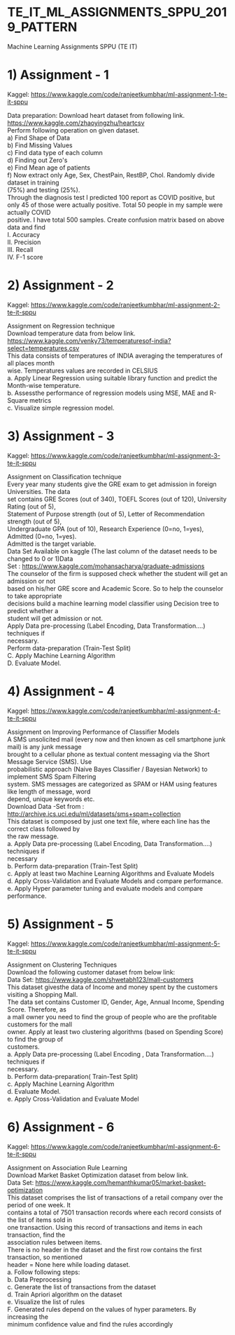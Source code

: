 # TE_IT_ML_ASSIGNMENTS_SPPU_2019_PATTERN
Machine Learning Assignments SPPU (TE IT) 

# 1) Assignment - 1<br>
Kaggel: https://www.kaggle.com/code/ranjeetkumbhar/ml-assignment-1-te-it-sppu <br>

Data preparation: Download heart dataset from following link. https://www.kaggle.com/zhaoyingzhu/heartcsv <br>
Perform following operation on given dataset.<br>
   a) Find Shape of Data<br>
   b) Find Missing Values<br>
   c) Find data type of each column<br>
   d) Finding out Zero's<br>
   e) Find Mean age of patients<br>
   f) Now extract only Age, Sex, ChestPain, RestBP, Chol. Randomly divide dataset in training<br>
   (75%) and testing (25%).<br>
Through the diagnosis test I predicted 100 report as COVID positive, but only 45 of those were actually positive. Total 50 people in my sample were actually COVID<br>positive. I have total 500 samples. Create confusion matrix based on above data and find<br>
   I. Accuracy<br>
   II. Precision<br>
   III. Recall<br>
   IV. F-1 score<br>

# 2) Assignment - 2<br>
Kaggel: https://www.kaggle.com/code/ranjeetkumbhar/ml-assignment-2-te-it-sppu <br>

Assignment on Regression technique<br>
Download temperature data from below link. https://www.kaggle.com/venky73/temperaturesof-india?select=temperatures.csv<br>
This data consists of temperatures of INDIA averaging the temperatures of all places month<br>
wise. Temperatures values are recorded in CELSIUS<br>
a. Apply Linear Regression using suitable library function and predict the Month-wise temperature.<br>
b. Assessthe performance of regression models using MSE, MAE and R-Square metrics<br>
c. Visualize simple regression model.<br>

# 3) Assignment - 3<br>
Kaggel: https://www.kaggle.com/code/ranjeetkumbhar/ml-assignment-3-te-it-sppu <br>

Assignment on Classification technique<br>
Every year many students give the GRE exam to get admission in foreign Universities. The data<br>
set contains GRE Scores (out of 340), TOEFL Scores (out of 120), University Rating (out of 5),<br>
Statement of Purpose strength (out of 5), Letter of Recommendation strength (out of 5),<br>
Undergraduate GPA (out of 10), Research Experience (0=no, 1=yes), Admitted (0=no, 1=yes).<br>
Admitted is the target variable.<br>
Data Set Available on kaggle (The last column of the dataset needs to be changed to 0 or 1)Data<br>
Set : https://www.kaggle.com/mohansacharya/graduate-admissions<br>
The counselor of the firm is supposed check whether the student will get an admission or not<br>
based on his/her GRE score and Academic Score. So to help the counselor to take appropriate<br>
decisions build a machine learning model classifier using Decision tree to predict whether a<br>
student will get admission or not.<br>
Apply Data pre-processing (Label Encoding, Data Transformation….) techniques if<br>
necessary.<br>
 Perform data-preparation (Train-Test Split)<br>
C. Apply Machine Learning Algorithm<br>
D. Evaluate Model.<br>

# 4) Assignment - 4<br>
Kaggel: https://www.kaggle.com/code/ranjeetkumbhar/ml-assignment-4-te-it-sppu <br>

Assignment on Improving Performance of Classifier Models<br>
A SMS unsolicited mail (every now and then known as cell smartphone junk mail) is any junk message<br>
brought to a cellular phone as textual content messaging via the Short Message Service (SMS). Use<br>
probabilistic approach (Naive Bayes Classifier / Bayesian Network) to implement SMS Spam Filtering<br>
system. SMS messages are categorized as SPAM or HAM using features like length of message, word<br>
depend, unique keywords etc.<br>
Download Data -Set from : http://archive.ics.uci.edu/ml/datasets/sms+spam+collection<br>
This dataset is composed by just one text file, where each line has the correct class followed by<br>
the raw message.<br>
a. Apply Data pre-processing (Label Encoding, Data Transformation….) techniques if<br>
necessary<br>
b. Perform data-preparation (Train-Test Split)<br>
c. Apply at least two Machine Learning Algorithms and Evaluate Models<br>
d. Apply Cross-Validation and Evaluate Models and compare performance.<br>
e. Apply Hyper parameter tuning and evaluate models and compare performance.<br>

# 5) Assignment - 5<br>
Kaggel: https://www.kaggle.com/code/ranjeetkumbhar/ml-assignment-5-te-it-sppu <br>

Assignment on Clustering Techniques<br>
Download the following customer dataset from below link:<br>
Data Set: https://www.kaggle.com/shwetabh123/mall-customers<br>
This dataset givesthe data of Income and money spent by the customers visiting a Shopping Mall.<br>
The data set contains Customer ID, Gender, Age, Annual Income, Spending Score. Therefore, as<br>
a mall owner you need to find the group of people who are the profitable customers for the mall<br>
owner. Apply at least two clustering algorithms (based on Spending Score) to find the group of<br>
customers.<br>
a. Apply Data pre-processing (Label Encoding , Data Transformation….) techniques if<br>
necessary.<br>
b. Perform data-preparation( Train-Test Split)<br>
c. Apply Machine Learning Algorithm<br>
d. Evaluate Model.<br>
e. Apply Cross-Validation and Evaluate Model<br>

# 6) Assignment - 6<br>
Kaggel: https://www.kaggle.com/code/ranjeetkumbhar/ml-assignment-6-te-it-sppu <br>

Assignment on Association Rule Learning<br>
Download Market Basket Optimization dataset from below link.<br>
Data Set: https://www.kaggle.com/hemanthkumar05/market-basket-optimization<br>
This dataset comprises the list of transactions of a retail company over the period of one week. It<br>
contains a total of 7501 transaction records where each record consists of the list of items sold in<br>
one transaction. Using this record of transactions and items in each transaction, find the<br>
association rules between items.<br>
There is no header in the dataset and the first row contains the first transaction, so mentioned<br>
header = None here while loading dataset.<br>
a. Follow following steps:<br>
b. Data Preprocessing<br>
c. Generate the list of transactions from the dataset<br>
d. Train Apriori algorithm on the dataset<br>
e. Visualize the list of rules<br>
F. Generated rules depend on the values of hyper parameters. By increasing the<br>
minimum confidence value and find the rules accordingly<br>
